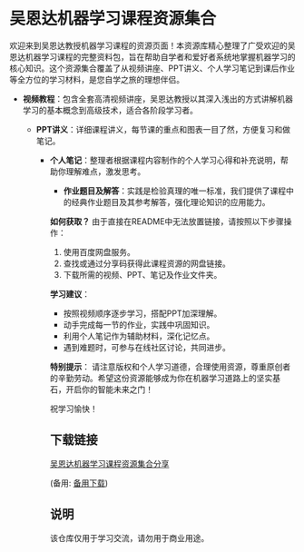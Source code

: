 # 吴恩达机器学习课程资源集合

欢迎来到吴恩达教授机器学习课程的资源页面！本资源库精心整理了广受欢迎的吴恩达机器学习课程的完整资料包，旨在帮助自学者和爱好者系统地掌握机器学习的核心知识。这个资源集合覆盖了从视频讲座、PPT讲义、个人学习笔记到课后作业等全方位的学习材料，是您自学之旅的理想伴侣。

- **视频教程**：包含全套高清视频讲座，吴恩达教授以其深入浅出的方式讲解机器学习的基本概念到高级技术，适合各阶段学习者。

  - **PPT讲义**：详细课程讲义，每节课的重点和图表一目了然，方便复习和做笔记。

    - **个人笔记**：整理者根据课程内容制作的个人学习心得和补充说明，帮助你理解难点，激发思考。

      - **作业题目及解答**：实践是检验真理的唯一标准，我们提供了课程中的经典作业题目及其参考解答，强化理论知识的应用能力。

      **如何获取？**
      由于直接在README中无法放置链接，请按照以下步骤操作：
      1. 使用百度网盘服务。
      2. 查找或通过分享码获得此课程资源的网盘链接。
      3. 下载所需的视频、PPT、笔记及作业文件夹。

      **学习建议**：
      - 按照视频顺序逐步学习，搭配PPT加深理解。
      - 动手完成每一节的作业，实践中巩固知识。
      - 利用个人笔记作为辅助材料，深化记忆点。
      - 遇到难题时，可参与在线社区讨论，共同进步。

      **特别提示**：
      请注意版权和个人学习道德，合理使用资源，尊重原创者的辛勤劳动。希望这份资源能够成为你在机器学习道路上的坚实基石，开启你的智能未来之门！

      祝学习愉快！

      ## 下载链接
      [吴恩达机器学习课程资源集合分享](https://pan.quark.cn/s/3ea30fd2ea38) 

      (备用: [备用下载](https://pan.baidu.com/s/11BN-iriokCFEjqlCy1tcDA?pwd=1234))

      ## 说明

      该仓库仅用于学习交流，请勿用于商业用途。
